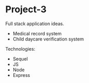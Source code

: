 # Project-3
Full stack application ideas.
- Medical record system
- Child daycare verification system

Technologies:
- Sequel
- JS
- Node
- Express
